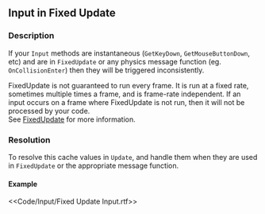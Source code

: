 ## Input in Fixed Update
### Description
If your `Input` methods are instantaneous (`GetKeyDown`, `GetMouseButtonDown`, etc) and are in `FixedUpdate` or any physics message function (eg. `OnCollisionEnter`) then they will be triggered inconsistently.  

FixedUpdate is not guaranteed to run every frame. It is run at a fixed rate, sometimes multiple times a frame, and is frame-rate independent. If an input occurs on a frame where FixedUpdate is not run, then it will not be processed by your code.  
See [FixedUpdate](https://docs.unity3d.com/ScriptReference/MonoBehaviour.FixedUpdate.html) for more information.  

### Resolution
To resolve this cache values in `Update`, and handle them when they are used in `FixedUpdate` or the appropriate message function.

#### Example
<<Code/Input/Fixed Update Input.rtf>>  


